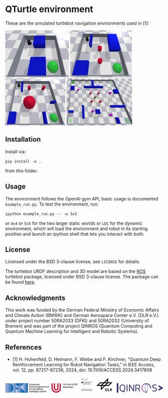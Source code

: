 # QTurtle environment

These are the simulated turtlebot navigation environments used in [1]:

<img alt="3x3 world" src="doc/img/3x3_env.png" height="150px"/>
<img alt="4x4 world" src="doc/img/4x4_env.png" height="150px"/>
<img alt="5x5 world" src="doc/img/5x5_env.png" height="150px"/>
<img alt="dynamic world" src="doc/img/dynamic.png" height="150px"/>

## Installation
Install via:

```
pip install -e .
```

from this folder.


## Usage
The environment follows the OpenAI gym API, basic usage is documented `example_run.py`. To test the
environment, run:

```
ipython example_run.py -- -w 3x3
```

or `4x4` or `5x5` for the two larger static worlds or `LDC` for the dynamic environment, which will
load the environment and robot in its starting position and launch an ipython shell that lets you
interact with both.

## License
Licensed under the BSD 3-clause license, see `LICENSE` for details.

The turtlebot URDF description and 3D model are based on the [ROS](https://ros.org/) turtlebot
package, licensed under BSD 3-clause license. The package can be found [here](https://github.com/turtlebot/turtlebot).

## Acknowledgments
This work was funded by the German Federal Ministry of Economic Affairs and Climate Action (BMWK)
and German Aerospace Center e.V. (DLR e.V.) under project number 50RA2033 (DFKI) and 50RA2032
(University of Bremen) and was part of the project QINROS (Quantum Computing and Quantum Machine
Learning for Intelligent and Robotic Systems).

## References
* [1] H. Hohenfeld, D. Heimann, F. Wiebe and F. Kirchner, "Quantum Deep Reinforcement Learning for Robot Navigation Tasks," in IEEE Access, vol. 12, pp. 87217-87236, 2024, doi: 10.1109/ACCESS.2024.3417808

<a href="https://robotik.dfki-bremen.de/en/"><img src="doc/img/DFKI.jpg" height="30px" /></a>
<a href="https://www.uni-bremen.de/en/"><img src="doc/img/uhb.png" height="30px" /></a>
<a href="https://www.bmwk.de/"><img src="doc/img/bmwk.png" height="50px" /></a>
<a href="https://www.dlr.de/"><img src="doc/img/DLR.jpg" height="50px" /></a>
<img src="doc/img/qinros.png" height="30px" />
